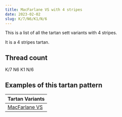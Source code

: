 ```yaml
---
title: MacFarlane VS with 4 stripes
date: 2023-02-02
slug: K/7/N6/K1/N/6
---
```

This is a list of all the tartan sett variants with 4 stripes.

It is a 4 stripes tartan.


## Thread count
K/7 N6 K1 N/6

## Examples of this tartan pattern

| Tartan Variants |
|---------------|
| [MacFarlane VS](/variants/k/7/n6/k1/n/6-k000000-nd0d0d0)||
